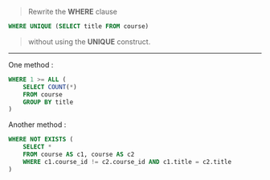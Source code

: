 > Rewrite the **WHERE** clause

```sql
WHERE UNIQUE (SELECT title FROM course)
```

> without using the **UNIQUE** construct.

---

One method : 

```sql
WHERE 1 >= ALL (
    SELECT COUNT(*)
    FROM course
    GROUP BY title
)
```

Another method : 

```sql
WHERE NOT EXISTS (
    SELECT * 
    FROM course AS c1, course AS c2
    WHERE c1.course_id != c2.course_id AND c1.title = c2.title
)
```
